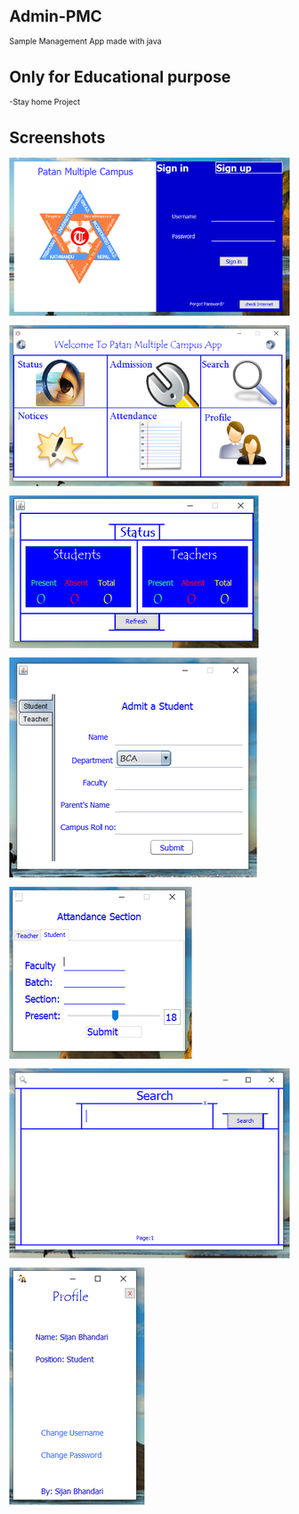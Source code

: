 # Admin-PMC
Sample Management App made with java
# Only for Educational purpose

-Stay home Project

# Screenshots

![](login-screenshot.PNG)

![](Home-Screenshot.PNG)

![](Status-screenshot.PNG)

![](Admission-screenshot.PNG)

![](Attendance-screenshot.PNG)

![](Search-screenshot.PNG)

![](Profile-screenshot.PNG)


